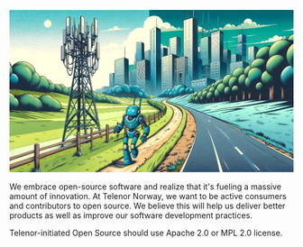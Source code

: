 ![telenor background](https://github.com/TelenorNorway/.github/raw/main/profile/telenor-background.webp)

We embrace open-source software and realize that it's fueling a massive amount of innovation. At Telenor Norway, we want to be active consumers and contributors to open source. We believe this will help us deliver better products as well as improve our software development practices.

Telenor-initiated Open Source should use Apache 2.0 or MPL 2.0 license.
